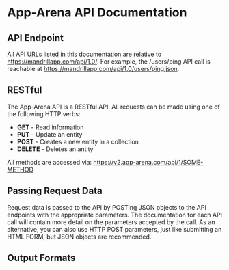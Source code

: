 # App-Arena API Documentation #

## API Endpoint ##

All API URLs listed in this documentation are relative to https://mandrillapp.com/api/1.0/. For example, the /users/ping API call is reachable at https://mandrillapp.com/api/1.0/users/ping.json.

## RESTful ##

The App-Arena API is a RESTful API. All requests can be made using one of the following HTTP verbs:

* **GET**       - Read information
* **PUT**      - Update an entity
* **POST**      - Creates a new entity in a collection
* **DELETE**    - Deletes an antity

All methods are accessed via: https://v2.app-arena.com/api/1/SOME-METHOD


## Passing Request Data ##

Request data is passed to the API by POSTing JSON objects to the API endpoints with the appropriate parameters. The documentation for each API call will contain more detail on the parameters accepted by the call. As an alternative, you can also use HTTP POST parameters, just like submitting an HTML FORM, but JSON objects are recommended.

## Output Formats ##

